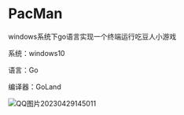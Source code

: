 # PacMan
windows系统下go语言实现一个终端运行吃豆人小游戏

系统：windows10

语言：Go

编译器：GoLand


![QQ图片20230429145011](https://user-images.githubusercontent.com/111231983/235289192-15794acf-99ed-43de-b042-11e217df7936.png)


